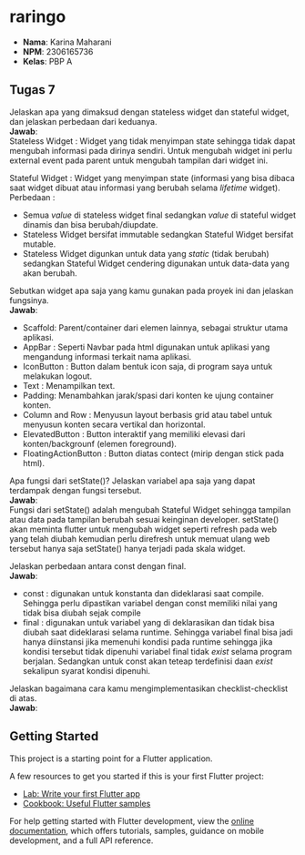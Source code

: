 # raringo

- **Nama**: Karina Maharani  
- **NPM**: 2306165736  
- **Kelas**: PBP A  

## Tugas 7
Jelaskan apa yang dimaksud dengan stateless widget dan stateful widget, dan jelaskan perbedaan dari keduanya.  
**Jawab**:  
Stateless Widget : Widget yang tidak menyimpan state sehingga tidak dapat mengubah informasi pada dirinya sendiri. Untuk mengubah widget ini perlu external event pada parent untuk mengubah tampilan dari widget ini.  

Stateful Widget : Widget yang menyimpan state (informasi yang bisa dibaca saat widget dibuat atau informasi yang berubah selama _lifetime_ widget).  
Perbedaan :  
- Semua _value_ di stateless widget final sedangkan _value_ di stateful widget dinamis dan bisa berubah/diupdate.  
- Stateless Widget bersifat immutable sedangkan Stateful Widget bersifat mutable.  
- Stateless Widget digunkan untuk data yang _static_ (tidak berubah) sedangkan Stateful Widget cendering digunakan untuk data-data yang akan berubah.  
 
Sebutkan widget apa saja yang kamu gunakan pada proyek ini dan jelaskan fungsinya.  
**Jawab**:
- Scaffold: Parent/container dari elemen lainnya, sebagai struktur utama aplikasi.  
- AppBar : Seperti Navbar pada html digunakan untuk aplikasi yang mengandung informasi terkait nama aplikasi.  
- IconButton : Button dalam bentuk icon saja, di program saya untuk melakukan logout.  
- Text : Menampilkan text.  
- Padding: Menambahkan jarak/spasi dari konten ke ujung container konten.  
- Column and Row : Menyusun layout berbasis grid atau tabel untuk menyusun konten secara vertikal dan horizontal.  
- ElevatedButton : Button interaktif yang memiliki elevasi dari konten/backgrounf (elemen foreground).   
- FloatingActionButton : Button diatas contect (mirip dengan stick pada html).   

Apa fungsi dari setState()? Jelaskan variabel apa saja yang dapat terdampak dengan fungsi tersebut.  
**Jawab**:  
Fungsi dari setState() adalah mengubah Stateful Widget sehingga tampilan atau data pada tampilan berubah sesuai keinginan developer. setState() akan meminta flutter untuk mengubah widget seperti refresh pada web yang telah diubah kemudian perlu direfresh untuk memuat ulang web tersebut hanya saja setState() hanya terjadi pada skala widget.  

Jelaskan perbedaan antara const dengan final.  
**Jawab**:  
- const : digunakan untuk konstanta dan dideklarasi saat compile. Sehingga perlu dipastikan variabel dengan const memiliki nilai yang tidak bisa diubah sejak compile
- final : digunakan untuk variabel yang di deklarasikan dan tidak bisa diubah saat dideklarasi selama runtime. Sehingga variabel final bisa jadi hanya diinstansi jika memenuhi kondisi pada runtime sehingga jika kondisi tersebut tidak dipenuhi variabel final tidak _exist_ selama program berjalan. Sedangkan untuk const akan teteap terdefinisi daan _exist_ sekalipun syarat kondisi dipenuhi.  

Jelaskan bagaimana cara kamu mengimplementasikan checklist-checklist di atas.  
**Jawab**:


## Getting Started

This project is a starting point for a Flutter application.

A few resources to get you started if this is your first Flutter project:

- [Lab: Write your first Flutter app](https://docs.flutter.dev/get-started/codelab)
- [Cookbook: Useful Flutter samples](https://docs.flutter.dev/cookbook)

For help getting started with Flutter development, view the
[online documentation](https://docs.flutter.dev/), which offers tutorials,
samples, guidance on mobile development, and a full API reference.
